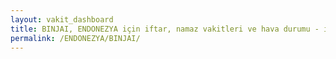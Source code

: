 ```yaml
---
layout: vakit_dashboard
title: BINJAI, ENDONEZYA için iftar, namaz vakitleri ve hava durumu - ilçe/eyalet seç
permalink: /ENDONEZYA/BINJAI/
---
```


<script type="text/javascript">
  var GLOBAL_COUNTRY = 'ENDONEZYA';
  var GLOBAL_CITY = 'BINJAI';
  var GLOBAL_STATE = '';
  var lat = 72;
  var lon = 21;
</script>
